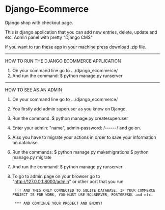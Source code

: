 # Django-Ecommerce
Django shop with checkout page.

This is django application that you can add new entries, delete, update and etc.
Admin panel with pretty "Django CMS" 

If you want to run these app in your machine press download .zip file.

***
HOW TO RUN THE DJANGO ECOMMERCE APPLICATION
1. On your command line go to .../django_ecommerce/
2. And run the command: $ python manage.py runserver

***
HOW TO SEE AS AN ADMIN
1. On your command line go to .../django_ecommerce/
2. You firstly add admin superuser as you know on Django.
3. Run the command:  $ python manage.py createsuperuser
4. Enter your admin: "name", admin-password: /------/ and go on.
5. Also you have to migrate your actions in order to save your information on database.
6. Run the commands: 
                      $ python manage.py makemigrations
                      $ python manage.py migrate                     
7. And run the command: $ python manage.py runserver
8. To go to admin page on your browser go to "http://127.0.0.1:8000/admin" or other port that you run
        
        !!! AND THIS ONLY CONNECTED TO SQLITE DATABASE. IF YOUR COMMERCE PROJECT IS FOR WORK, YOU MUST USE SQLSERVER, POSTGRESQL and etc.
        
        *** AND CONTINUE YOUR PROJECT AND ENJOY!
